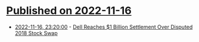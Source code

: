 # [Published on 2022-11-16](index.md)

* [2022-11-16, 23:20:00](https://yro.slashdot.org/story/22/11/16/222235/dell-reaches-1-billion-settlement-over-disputed-2018-stock-swap?utm_source=rss1.0mainlinkanon&utm_medium=feed) - [Dell Reaches $1 Billion Settlement Over Disputed 2018 Stock Swap](https://yro.slashdot.org/story/22/11/16/222235/dell-reaches-1-billion-settlement-over-disputed-2018-stock-swap?utm_source=rss1.0mainlinkanon&utm_medium=feed)
